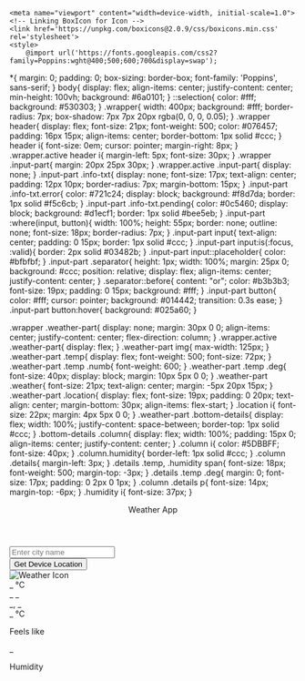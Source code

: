 <!DOCTYPE html>

<html lang="en" dir="ltr">
  <head>
    <meta charset="utf-8">
    <title>Weather App in JavaScript | CodingNepal</title>

    <meta name="viewport" content="width=device-width, initial-scale=1.0">
    <!-- Linking BoxIcon for Icon -->
    <link href='https://unpkg.com/boxicons@2.0.9/css/boxicons.min.css' rel='stylesheet'>
    <style>
        @import url('https://fonts.googleapis.com/css2?family=Poppins:wght@400;500;600;700&display=swap');
*{
  margin: 0;
  padding: 0;
  box-sizing: border-box;
  font-family: 'Poppins', sans-serif;
}
body{
  display: flex;
  align-items: center;
  justify-content: center;
  min-height: 100vh;
  background: #6a0101;
}
::selection{
  color: #fff;
  background: #530303;
}
.wrapper{
  width: 400px;
  background: #fff;
  border-radius: 7px;
  box-shadow: 7px 7px 20px rgba(0, 0, 0, 0.05);
}
.wrapper header{
  display: flex;
  font-size: 21px;
  font-weight: 500;
  color: #076457;
  padding: 16px 15px;
  align-items: center;
  border-bottom: 1px solid #ccc;
}
header i{
  font-size: 0em;
  cursor: pointer;
  margin-right: 8px;
}
.wrapper.active header i{
  margin-left: 5px;
  font-size: 30px;
}
.wrapper .input-part{
  margin: 20px 25px 30px;
}
.wrapper.active .input-part{
  display: none;
}
.input-part .info-txt{
  display: none;
  font-size: 17px;
  text-align: center;
  padding: 12px 10px;
  border-radius: 7px;
  margin-bottom: 15px;
}
.input-part .info-txt.error{
  color: #721c24;
  display: block;
  background: #f8d7da;
  border: 1px solid #f5c6cb;
}
.input-part .info-txt.pending{
  color: #0c5460;
  display: block;
  background: #d1ecf1;
  border: 1px solid #bee5eb;
}
.input-part :where(input, button){
  width: 100%;
  height: 55px;
  border: none;
  outline: none;
  font-size: 18px;
  border-radius: 7px;
}
.input-part input{
  text-align: center;
  padding: 0 15px;
  border: 1px solid #ccc;
}
.input-part input:is(:focus, :valid){
  border: 2px solid #03482b;
}
.input-part input::placeholder{
  color: #bfbfbf;
}
.input-part .separator{
  height: 1px;
  width: 100%;
  margin: 25px 0;
  background: #ccc;
  position: relative;
  display: flex;
  align-items: center;
  justify-content: center;
}
.separator::before{
  content: "or";
  color: #b3b3b3;
  font-size: 19px;
  padding: 0 15px;
  background: #fff;
}
.input-part button{
  color: #fff;
  cursor: pointer;
  background: #014442;
  transition: 0.3s ease;
}
.input-part button:hover{
  background: #025a60;
}

.wrapper .weather-part{
  display: none;
  margin: 30px 0 0;
  align-items: center;
  justify-content: center;
  flex-direction: column;
}
.wrapper.active .weather-part{
  display: flex;
}
.weather-part img{
  max-width: 125px;
}
.weather-part .temp{
  display: flex;
  font-weight: 500;
  font-size: 72px;
}
.weather-part .temp .numb{
  font-weight: 600;
}
.weather-part .temp .deg{
  font-size: 40px;
  display: block;
  margin: 10px 5px 0 0;
}
.weather-part .weather{
  font-size: 21px;
  text-align: center;
  margin: -5px 20px 15px;
}
.weather-part .location{
  display: flex;
  font-size: 19px;
  padding: 0 20px;
  text-align: center;
  margin-bottom: 30px;
  align-items: flex-start;
}
.location i{
  font-size: 22px;
  margin: 4px 5px 0 0;
}
.weather-part .bottom-details{
  display: flex;
  width: 100%;
  justify-content: space-between;
  border-top: 1px solid #ccc;
}
.bottom-details .column{
  display: flex;
  width: 100%;
  padding: 15px 0;
  align-items: center;
  justify-content: center;
}
.column i{
  color: #5DBBFF;
  font-size: 40px;
}
.column.humidity{
  border-left: 1px solid #ccc;
}
.column .details{
  margin-left: 3px;
}
.details .temp, .humidity span{
  font-size: 18px;
  font-weight: 500;
  margin-top: -3px;
}
.details .temp .deg{
  margin: 0;
  font-size: 17px;
  padding: 0 2px 0 1px;
}
.column .details p{
  font-size: 14px;
  margin-top: -6px;
}
.humidity i{
  font-size: 37px;
}
    </style>
  </head>
  <body>
    <div class="wrapper">
      <header><i class='bx bx-left-arrow-alt'></i>Weather App</header>
      <section class="input-part">
        <p class="info-txt"></p>
        <div class="content">
          <input type="text" spellcheck="false" placeholder="Enter city name" required>
          <div class="separator"></div>
          <button>Get Device Location</button>
        </div>
      </section>
      <section class="weather-part">
        <img src="" alt="Weather Icon">
        <div class="temp">
          <span class="numb">_</span>
          <span class="deg">°</span>C
        </div>
        <div class="weather">_ _</div>
        <div class="location">
          <i class='bx bx-map'></i>
          <span>_, _</span>
        </div>
        <div class="bottom-details">
          <div class="column feels">
            <i class='bx bxs-thermometer'></i>
            <div class="details">
              <div class="temp">
                <span class="numb-2">_</span>
                <span class="deg">°</span>C
              </div>
              <p>Feels like</p>
            </div>
          </div>
          <div class="column humidity">
            <i class='bx bxs-droplet-half'></i>
            <div class="details">
              <span>_</span>
              <p>Humidity</p>
            </div>
          </div>
        </div>
      </section>
    </div>
 

  </body>
     
  <script>
    const wrapper = document.querySelector(".wrapper"),
    inputPart = document.querySelector(".input-part"),
    infoTxt = inputPart.querySelector(".info-txt"),
    inputField = inputPart.querySelector("input"),
    locationBtn = inputPart.querySelector("button"),
    weatherPart = wrapper.querySelector(".weather-part"),
    wIcon = weatherPart.querySelector("img"),
    arrowBack = wrapper.querySelector("header i");
    
    let api;
    
    inputField.addEventListener("keyup", e =>{
        if(e.key == "Enter" && inputField.value != ""){
            requestApi(inputField.value);
        }
    });
    
    locationBtn.addEventListener("click", () =>{
        if(navigator.geolocation){
            navigator.geolocation.getCurrentPosition(onSuccess, onError);
        }else{
            alert("Your browser not support geolocation api");
        }
    });
    
    function requestApi(city){
        api = `https://api.openweathermap.org/data/2.5/weather?q=${city}&units=metric&appid=your_api_key`;
        fetchData();
    }
    
    function onSuccess(position){
        const {latitude, longitude} = position.coords;
        api = `https://api.openweathermap.org/data/2.5/weather?lat=${latitude}&lon=${longitude}&units=metric&appid=your_api_key`;
        fetchData();
    }
    
    function onError(error){
        infoTxt.innerText = error.message;
        infoTxt.classList.add("error");
    }
    
    function fetchData(){
        infoTxt.innerText = "Getting weather details...";
        infoTxt.classList.add("pending");
        fetch(api).then(res => res.json()).then(result => weatherDetails(result)).catch(() =>{
            infoTxt.innerText = "Something went wrong";
            infoTxt.classList.replace("pending", "error");
        });
    }
    
    function weatherDetails(info){
        if(info.cod == "404"){
            infoTxt.classList.replace("pending", "error");
            infoTxt.innerText = `${inputField.value} isn't a valid city name`;
        }else{
            const city = info.name;
            const country = info.sys.country;
            const {description, id} = info.weather[0];
            const {temp, feels_like, humidity} = info.main;
    
            if(id == 800){
                wIcon.src = "icons/clear.svg";
            }else if(id >= 200 && id <= 232){
                wIcon.src = "icons/storm.svg";  
            }else if(id >= 600 && id <= 622){
                wIcon.src = "icons/snow.svg";
            }else if(id >= 701 && id <= 781){
                wIcon.src = "icons/haze.svg";
            }else if(id >= 801 && id <= 804){
                wIcon.src = "icons/cloud.svg";
            }else if((id >= 500 && id <= 531) || (id >= 300 && id <= 321)){
                wIcon.src = "icons/rain.svg";
            }
            
            weatherPart.querySelector(".temp .numb").innerText = Math.floor(temp);
            weatherPart.querySelector(".weather").innerText = description;
            weatherPart.querySelector(".location span").innerText = `${city}, ${country}`;
            weatherPart.querySelector(".temp .numb-2").innerText = Math.floor(feels_like);
            weatherPart.querySelector(".humidity span").innerText = `${humidity}%`;
            infoTxt.classList.remove("pending", "error");
            infoTxt.innerText = "";
            inputField.value = "";
            wrapper.classList.add("active");
        }
    }
    
    arrowBack.addEventListener("click", ()=>{
        wrapper.classList.remove("active");
    });
        </script>
</html>
